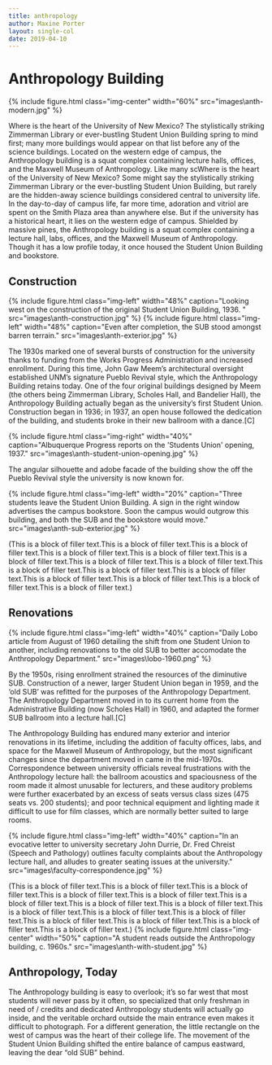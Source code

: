 ```yaml
---
title: anthropology
author: Maxine Porter
layout: single-col
date: 2019-04-10
---
```


# Anthropology Building
{% include figure.html class="img-center" width="60%" src="images\anth-modern.jpg" %}

Where is the heart of the University of New Mexico? The stylistically striking Zimmerman Library or ever-bustling Student Union Building spring to mind first; many more buildings would appear on that list before any of the science buildings. Located on the western edge of campus, the Anthropology building is a squat complex containing lecture halls, offices, and the Maxwell Museum of Anthropology. Like many scWhere is the heart of the University of New Mexico? Some might say the stylistically striking Zimmerman Library or the ever-bustling Student Union Building, but rarely are the hidden-away science buildings considered central to university life. In the day-to-day of campus life, far more time, adoration and vitriol are spent on the Smith Plaza area than anywhere else. But if the university has a historical heart, it lies on the western edge of campus. Shielded by massive pines, the Anthropology building is a squat complex containing a lecture hall, labs, offices, and the Maxwell Museum of Anthropology. Though it has a low profile today, it once housed the Student Union Building and bookstore.

## Construction
{% include figure.html class="img-left" width="48%" caption="Looking west on the construction of the original Student Union Building, 1936. " src="images\anth-construction.jpg" %}
{% include figure.html class="img-left" width="48%" caption="Even after completion, the SUB stood amongst barren terrain." src="images\anth-exterior.jpg" %}

The 1930s marked one of several bursts of construction for the university thanks to funding from the Works Progress Administration and increased enrollment. During this time, John Gaw Meem’s architectural oversight established UNM’s signature Pueblo Revival style, which the Anthropology Building retains today. One of the four original buildings designed by Meem (the others being Zimmerman Library, Scholes Hall, and Bandelier Hall), the Anthropology Building actually began as the university’s first Student Union. Construction began in 1936; in 1937, an open house followed the dedication of the building, and students broke in their new ballroom with a dance.[C]

{% include figure.html class="img-right" width="40%" caption="Albuquerque Progress reports on the 'Students Union' opening, 1937." src="images\anth-student-union-opening.jpg" %}

The angular silhouette and adobe facade of the building show the off the Pueblo Revival style the university is now known for. 

{% include figure.html class="img-left" width="20%" caption="Three students leave the Student Union Building. A sign in the right window advertises the campus bookstore. Soon the campus would outgrow this building, and both the SUB and the bookstore would move." src="images\anth-sub-exterior.jpg" %}

(This is a block of filler text.This is a block of filler text.This is a block of filler text.This is a block of filler text.This is a block of filler text.This is a block of filler text.This is a block of filler text.This is a block of filler text.This is a block of filler text.This is a block of filler text.This is a block of filler text.This is a block of filler text.This is a block of filler text.This is a block of filler text.This is a block of filler text.)

## Renovations
{% include figure.html class="img-left" width="40%" caption="Daily Lobo article from August of 1960 detailing the shift from one Student Union to another, including renovations to the old SUB to better accomodate the Anthropology Department." src="images\lobo-1960.png" %}

By the 1950s, rising enrollment strained the resources of the diminutive SUB. Construction of a newer, larger Student Union began in 1959, and the ‘old SUB’ was refitted for the purposes of the Anthropology Department. The Anthropology Department moved in to its current home from the Administrative Building (now Scholes Hall) in 1960, and adapted the former SUB ballroom into a lecture hall.[C]

The Anthropology Building has endured many exterior and interior renovations in its lifetime, including the addition of faculty offices, labs, and space for the Maxwell Museum of Anthropology, but the most significant changes since the department moved in came in the mid-1970s. Correspondence between university officials reveal frustrations with the Anthropology lecture hall: the ballroom acoustics and spaciousness of the room made it almost unusable for lecturers, and these auditory problems were further exacerbated by an excess of seats versus class sizes (475 seats vs. 200 students); and poor technical equipment and lighting made it difficult to use for film classes, which are normally better suited to large rooms.

{% include figure.html class="img-left" width="40%" caption="In an evocative letter to university secretary John Durrie, Dr. Fred Chreist (Speech and Pathology) outlines faculty complaints about the Anthropology lecture hall, and alludes to greater seating issues at the university." src="images\faculty-correspondence.jpg" %}

(This is a block of filler text.This is a block of filler text.This is a block of filler text.This is a block of filler text.This is a block of filler text.This is a block of filler text.This is a block of filler text.This is a block of filler text.This is a block of filler text.This is a block of filler text.This is a block of filler text.This is a block of filler text.This is a block of filler text.This is a block of filler text.This is a block of filler text.)
{% include figure.html class="img-center" width="50%" caption="A student reads outside the Anthropology building, c. 1960s." src="images\anth-with-student.jpg" %}

## Anthropology, Today
The Anthropology building is easy to overlook; it’s so far west that most students will never pass by it often, so specialized that only freshman in need of / credits and dedicated Anthropology students will actually go inside, and the veritable orchard outside the main entrance even makes it difficult to photograph. For a different generation, the little rectangle on the west of campus was the heart of their college life. The movement of the Student Union Building shifted the entire balance of campus eastward, leaving the dear “old SUB” behind.

